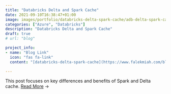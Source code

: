 ```yaml
---
title: "Databricks Delta and Spark Cache"
date: 2021-09-10T16:38:47+01:00
image: images/portfolio/databricks-delta-spark-cache/adb-delta-spark-cache-portfolio.png
categories: ["Azure", "Databricks"]
description: "Databricks Delta and Spark Cache"
draft: true
# url: "blog"

project_info:
- name: "Blog Link"
  icon: "fas fa-link"
  content: "[databricks-delta-spark-cache](https://www.falekmiah.com/blog/databricks-delta-spark-cache/)"

---
```


This post focuses on key differences and benefits of Spark and Delta cache. [Read More](https://www.falekmiah.com/blog/databricks-delta-spark-cache/) ->